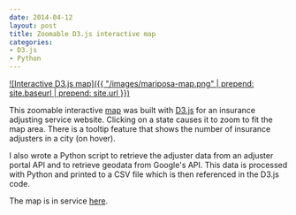 ```yaml
---
date: 2014-04-12
layout: post
title: Zoomable D3.js interactive map
categories:
- D3.js
- Python
---
```


[![Interactive D3.js map]({{ "/images/mariposa-map.png" | prepend: site.baseurl | prepend: site.url }})](http://janmilosh.github.io/adjuster-map/)

This zoomable interactive [map](http://janmilosh.github.io/adjuster-map/) was built with [D3.js](http://d3js.org/) for an insurance adjusting service website. Clicking on a state causes it to zoom to fit the map area. There is a tooltip feature that shows the number of insurance adjusters in a city (on hover).

I also wrote a Python script to retrieve the adjuster data from an adjuster portal API and to retrieve geodata from Google's API. This data is processed with Python and printed to a CSV file which is then referenced in the D3.js code.

The map is in service [here](http://www.mariposaltd.com/index.php?/services/coverage).
